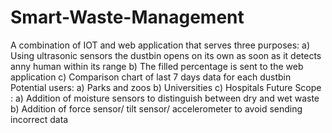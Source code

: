 # Smart-Waste-Management
A combination of IOT and web application that serves three purposes:
a) Using ultrasonic sensors the dustbin opens on its own as soon as it detects anny human within its range
b) The filled percentage is sent to the web application
c) Comparison chart of last 7 days data for each dustbin
Potential users:
a) Parks and zoos
b) Universities
c) Hospitals
Future Scope :
a) Addition of moisture sensors to distinguish between dry and wet waste
b) Addition of force sensor/ tilt sensor/ accelerometer to avoid sending incorrect data
